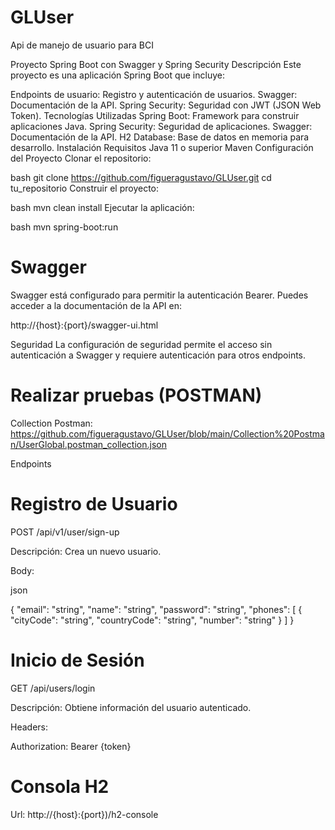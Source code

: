 # GLUser
Api de manejo de usuario para BCI

Proyecto Spring Boot con Swagger y Spring Security
Descripción
Este proyecto es una aplicación Spring Boot que incluye:

Endpoints de usuario: Registro y autenticación de usuarios.
Swagger: Documentación de la API.
Spring Security: Seguridad con JWT (JSON Web Token).
Tecnologías Utilizadas
Spring Boot: Framework para construir aplicaciones Java.
Spring Security: Seguridad de aplicaciones.
Swagger: Documentación de la API.
H2 Database: Base de datos en memoria para desarrollo.
Instalación
Requisitos
Java 11 o superior
Maven
Configuración del Proyecto
Clonar el repositorio:

bash
git clone https://github.com/figueragustavo/GLUser.git
cd tu_repositorio
Construir el proyecto:

bash
mvn clean install
Ejecutar la aplicación:

bash
mvn spring-boot:run

# Swagger
Swagger está configurado para permitir la autenticación Bearer. Puedes acceder a la documentación de la API en:

http://{host}:{port}/swagger-ui.html

Seguridad
La configuración de seguridad permite el acceso sin autenticación a Swagger y requiere autenticación para otros endpoints.

# Realizar pruebas (POSTMAN)

Collection Postman: https://github.com/figueragustavo/GLUser/blob/main/Collection%20Postman/UserGlobal.postman_collection.json

Endpoints
# Registro de Usuario
POST /api/v1/user/sign-up

Descripción: Crea un nuevo usuario.

Body:

json

{
  "email": "string",
  "name": "string",
  "password": "string",
  "phones": [
    {
      "cityCode": "string",
      "countryCode": "string",
      "number": "string"
    }
  ]
}

# Inicio de Sesión
GET /api/users/login

Descripción: Obtiene información del usuario autenticado.

Headers:

Authorization: Bearer {token}

# Consola H2

Url: http://{host}:{port})/h2-console



